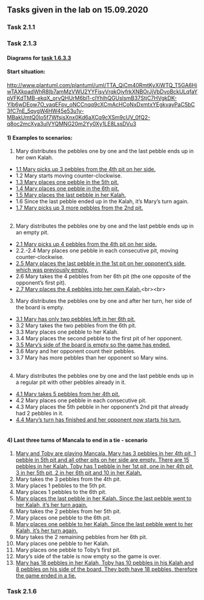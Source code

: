 ## Tasks given in the lab on 15.09.2020

### Task 2.1.1


### Task 2.1.3
#### Diagrams for [task 1.6.3.3](/team/Lab_0809_tasks.md#task-1633)
#### Start situation:
http://www.plantuml.com/plantuml/uml/TTA_QiCm40RmtKyXiWTQ_T5GA6HiwTAXkpadWhR8Ib7amMzVWU2YYFisyVrqkOjyfrkXNBOrJjVbDvoBckULqfaYpVFKdTMB-ekqX_orvQHUrM6bl1-clYhlhQGUslsmB37StjC7HVgkDK-Ylb6wDEow7O_yaqEFpv_oNCCnqq9cXCmAcHCoNxDxmtxYEgkvayPaC5bC3fC7nE_5qygW4HW45e53u1y-MBakUmtQ0Io5f7WfsjsXnx0Kd6aXCq9cXSm9cUV_0fQ2-q8oc2mcXya3ulVYQMNG20m2Yy0Xy1LE8LssDVu3

#### 1) Examples to scenarios:
1. Mary distributes the pebbles one by one and the last pebble ends up in her own Kalah.
* [1.1 Mary picks up 3 pebbles from the 4th pit on her side.](http://www.plantuml.com/plantuml/uml/TP0n2uCm48Nt_8hWBbYZ3eM2OqkN3jt3gO6s96c9SV3VDq8WKUwsu_jylaVwsOFpYz7iEtpKwBcK1km86gHasStF_ATXLUwvECill33WreBbARV6o7PitwjXq6g-sJjeU8LCXTehs2b8iMiho_JBVSVZxKy17bcDC86m1c4jmhh0yiAqE6vDlPGIj6eEgaggfLCTeRBtYcjnKLD2KAAXH4k9BWZMApijHly1)
* 1.2 Mary starts moving counter-clockwise.
* [1.3 Mary places one pebble in the 5th pit.](http://www.plantuml.com/plantuml/uml/TT0zouCm40VmtKyHt0MV93eyK71iwTAXUpWrq9OaBJ4EVljU1udAtNR-VzuBwQO4CStU5U_-POSaZF4G1d1WJB6fnR_uE5XilCynY9CeFSIbB3PT-8qjQ_7xt_QzizCbN7720tjgKiyGHaIvsrPLUUH-n-sP_Z0yPfB8595f8ck8hCLikp1VZBUgJ98dnPC-K9sfEP3Er383r_VArz8WEL0SQ0uQ3bg4pePnzkuB)
* [1.4 Mary places one pebble in the 6th pit.](http://www.plantuml.com/plantuml/uml/TT2n2eCm40RWtQS8xeAQw50eEBPqwT0zd1feIvAM60VVljT1edAt7V_dUJ_ffWWXpivcd_vjXYYqTk07iA1rjfd5INmjB2Oyvk35MUGEmf9dswsmuCew_BytVM_DTFKtiF34dPBK2_WHiTfTAuhqo_sD-ojM61wpciWaaIaYQuYinImTt3R6hZ9HpPFaIHseJDGSI2Lg6LhVAxMbeUP0Sg0uQ3Xe4JhZnzdP7m00)
* [1.5 Mary places the last pebble in her Kalah.](http://www.plantuml.com/plantuml/uml/TT2n2eCm40RWtQS8xeAQw50eEBPqwT0zd1feIvAM60VVljT1edAt7V_dUJ_ffWWXpivcd_vjXYYqTk07iA1rjfd5INmjB2Oyvk35MUGEmf9dswsmuCew_BytVM_DTFKtiF34dOhK2_WHiTnTAuhqo_sD-ojM61wpciWaaIaYQuYinImTt3R6hZ9HpPFaIHseJDGSI2Lg6LhVAxMbeUP0Sg0uQ3Xe4JhZnzdP7m00)
* 1.6 Since the last pebble ended up in the Kalah, it’s Mary’s turn again.
* [1.7 Mary picks up 3 more pebbles from the 2nd pit.](http://www.plantuml.com/plantuml/uml/TP2z2iCW58NtF8La3pJHP2WKChPqwT1TRXAXBMgBCODlN-aF9dBl9j_dyHpiPm_EBqONp-6XHi-aD617q21biJgpFNjf2CfT5sVPWPK6N2YBTSg5NyI5xtqr35hD9ti63RUOgL5x13j5oJTjLPMUt7PSxhwEC6SDmZZ21C9QX7MHhGlJui_Mr9kfNLASJWawrMPA9DKHAltNVoqk6afmIWXAj9JeekYLdHQZtm00)<br><br>
 
2. Mary distributes the pebbles one by one and the last pebble ends up in an empty pit.<br>
* [2.1 Mary picks up 4 pebbles from the 4th pit on her side.](http://www.plantuml.com/plantuml/uml/TPAnpeCW58LtduAuc_WBEln94ySsNJfq9w0aROFO80wyVKbw4w1oDpoVznovdd5pmhfzqTKgNsfoXFD5c4bemNcLdCa_UMlXbRtlrf0JgHTXVLsbKzR3YFNVzvMKMcqNSmqEZp3J5kbPc3b0bgKrJRJCCsvFzyVvGUiA6YrehA3r1Mq8MXeOlpXU178pn2AYE6AuOV-3Q4G3Wc1VwNgAeCC0nG33G8-18VjXRfK-2730IW6qK8hsM0gmp3FWrkb3lbz0gGdCZChCeVuV)
* 2.2.-2.4 Mary places one pebble in each consecutive pit, moving counter-clockwise.
* [2.5 Mary places the last pebble in the 1st pit on her opponent’s side, which was previously empty.](http://www.plantuml.com/plantuml/uml/TP8_3uCW4CLtFmLnD_4FEZHfujYcIuVk19IaRH0Rn85lNv8IaFHkm_VplNVYZPlbnkwBAbRnbfCbZ2rSJrnnneh3cPp8Ht4dpMCtcfn9kN3ZokBeCYvOZFkzBuLGShlgcqzuUay3qWlNiuTrrbPLAJBlkBzimzYVrW9Q1sWKq7f06xoM2eyJXrbJRuPeGXsEA1xOuwu1GV6-uhGmQ37GOO1YeCV0aFqmkmhdXN00bw86AR8KAJBlY5-T7hARQWAA8SapIZtxzVy2)
* 2.6 Mary takes the 4 pebbles from her 6th pit (the one opposite of the opponent’s first pit).
* [2.7 Mary places the 4 pebbles into her own Kalah.](http://www.plantuml.com/plantuml/uml/TPA_QiOW5CNtF8LyUo1_D4EXaB6bIuVkSas4jgWfnWnv-mftKFdktQxdv_6SHDSpGKoNTzrXVksMXDOUmWOEjEwgMRo8FmUtZLzN3E9LF3p4-z5LhhpE5XnmlpN6sVCzV823x-nH97s3i6SuD6bzNuviCpv_qgZrapOHsaneaj0KeIrPAu5rO-nQSbia2vfv9Fa35UzQ61V-hxej3IOEp1oG750SM9eBIuUviu03_IW6alAF0lUs6UMhyuAwi14HbcqzgmtxvTq_)<br><br>

3. Mary distributes the pebbles one by one and after her turn, her side of the board is empty.
* [3.1 Mary has only two pebbles left in her 6th pit.](http://www.plantuml.com/plantuml/uml/TTBFQWCX40Rm-pw5v1ve_EEXKCYnfPSUUb_SH6YBccBSWszVeJ8OcUycto_EJDmvtulBPOzXkMq__bB4kaQNBYwuTLs6itWMly5Ldp_tdCIBE4INws4PR-NQh-Jw_tk_RS7Vtz9xg_3LxfmCowykNPi-FRGx7gdcrEJZkvnQE6UIoHIJQIOpJ6PRDZGS9kwpKbz82fF6P33PYMGdUY-QbWU9G27G20m2-_31ocshBUW7VYiqos0hgERKPDwAdaacKqoccSmmcQK_0xQ2-a9Ic3GcCv7gn6r59telcfO7YK0Xq0WC0jlWxDDrZ-4F)
* 3.2 Mary takes the two pebbles from the 6th pit.
* 3.3 Mary places one pebble to her Kalah.
* 3.4 Mary places the second pebble to the first pit of her opponent.
* [3.5 Mary’s side of the board is empty so the game has ended.](http://www.plantuml.com/plantuml/uml/TPAzRiCW58LtFmNA7gdcXw5IfOojkdJeRk44gQs0L0GFl7sHYcvCTEw6lyzmhl4vtOhBPOjXkgu__bp4iaINpYwuPPbsQ_4iVeEhFdzkEOaNSOWkryEqszMU-vPS_z_twnhyxIszjnE-sfxPGltgqgNPfo7kUAGp7q8-lilSu2EJW2d0D606CDlOFl0-CStQSrcbUALvPNXb6KNtHTDY8JcXEA4vOJXXXnzMhcjje2zmApJKN2lep364MZ4o2PW2J0Dc0BFqCQ0LCodO2efdbMOKQ8Ng2hH2TaNtHTDY8JcXEA4vOO2WUplvTDbY-0C0)
* 3.6 Mary and her opponent count their pebbles.
* 3.7 Mary has more pebbles than her opponent so Mary wins.<br><br>

4. Mary distributes the pebbles one by one and the last pebble ends up in a regular pit with other pebbles already in it.
* [4.1 Mary takes 5 pebbles from her 4th pit.](http://www.plantuml.com/plantuml/uml/TPA_QWGX48VxVGgv_k3Ydoq2WIiJqgH8Bteh947TuBg5RnyXm-eEOoU_p_5JP-vRDYdlmK-h_N6FpBGE9ZwCDrfFtPezirzlYakVUuhiXLs2IUKozLMfG4ag__kTjTvjR_6zdl1LQsuaVJLngL2TRDVhSIHoV7pdfnhYZ1EP8399P8h8vferON_ZzX3mZf10I3KanrKA8TdGF43TVy5jQS17G8o0704r0lEfONcrfGQme8S2A3aKDpmKi1SxuDKuuuURQA9eY2F40O6pLo3GF7SNbptuFm00)
* 4.2 Mary places one pebble in each consecutive pit.
* 4.3 Mary places the 5th pebble in her opponent’s 2nd pit that already had 2 pebbles in it.
* [4.4 Mary’s turn has finished and her opponent now starts his turn.](http://www.plantuml.com/plantuml/uml/TP8nQy0W48Nt_0h97aYYPYWKChPqwT1TD17QOamnPiY_hu9e37VRyJxVlSEx-V3I-NCppQv-zUA949kqYpHIYEPManVoP-IbtTVfB7abhT_LrJPtbxkY9HNnlLRAwEFTVeGEty4pWFHDsZN0lahhkjAoplZyyKCGdze8Q1JG6A1nG9k2LWBl4wTPSowAw0FnWXZkuhXhGb3-hpmj34OCK0mm370CJDN2uf448HNWKVGWnOuYjwmpwgF8sfYpWIMoX80bqeHoPea0GSoPjLtFpVm3)<br><br>

#### 4) Last three turns of Mancala to end in a tie - scenario
1. [Mary and Toby are playing Mancala. Mary has 3 pebbles in her 4th pit, 1 pebble in 5th pit and all other pits on her side are empty. There are 15 pebbles in her Kalah. Toby has 1 pebble in her 1st pit, one in her 4th pit, 3 in her 5th pit, 2 in her 6th pit and 10 in her Kalah.](http://www.plantuml.com/plantuml/uml/TPAzQiCm58LtFuN87eZrew5GoDZIfKDt8oU2jiXAaUL1Rrz1pBLbpjt4zqNttCZdEcUNyZA5xZ7--biMmp2vU7F13KEtEuiNyHTSyUbhIL6yYjFaKZbr-rkfh5TIUVxUZsFmytlyg1E-wvtUGFtcuhtQInDtFjFCGyZdJ-uhF389c09C0sO0ivLjWVkDrrqfbrMAL_gWrARCGVMRiin0UY_Q5Wl92SK9pGd32TjyiFmOImNh0RVY0ZJV2fhPXhIj82O1Ku1fm0nWbluCQ4LF2hM2udcb-O4658PsQfLS5RqNROk5v8JYXEQ4uOIjukhZVPd2Fm00)
2. Mary takes the 3 pebbles from the 4th pit.
3. Mary places 1 pebbles to the 5th pit.
4. Mary places 1 pebbles to the 6th pit.
5. [Mary places the last pebble in her Kalah. Since the last pebble went to her Kalah, it’s her turn again.](http://www.plantuml.com/plantuml/uml/TTBDQWCX40Vm-pw5v1x8-k6XKCYnfPSUUbyq4TgYfXZtuDjNYCnkXfcR_7znPkBE-LvTgMkAqyt_XaiLov9SlhZebcNQdSMB-8kkXVArbYnUnI6vqWxJ_bPfuqffZzy7xsEul-UFNk6xtvajoMykNxkUdjeTZr0JDVdygNCFSIQ9J16P9Z93PBPdMyFzn6DMwCkIuadpP139ZIoYUH2y5qnBW-H0SQ0vC1pOfmzMRxxrO1pehJWHp6x5g8cRm5QWJ1AP8Z9DP8R8BFmPOYjc86ehe3rFcYze4AcDB28v2DuBfgL1Sg0uq1mO3co7SyZNDSL_)
6. Mary takes the 2 pebbles from her 5th pit.
7. Mary places one pebble to the 6th pit.
8. [Mary places one pebble to her Kalah. Since the last pebble went to her Kalah, it’s her turn again.](http://www.plantuml.com/plantuml/uml/TPAzQiCm58LtFuN87eZruqAXaB6bIuVkHau4RP6KeiY3thw2YXjRdBk9xulkkP7F-PvjoclmmstvSPSivZdOUB7UplEmEOjdyUjjSUbpJL6yY4EmgHo6xQrKsfLK_d_lbiMx-rjyhnE-wftn2UfN6w_LddPnnoFDx48-llDOOSyaO0em3PW1RAfi6_ZOc7PjkQnIlDAyChoQEYMRelUYRR6Gd52Sq9mmd9Xs7opVbb91E-1MdA1cMa4pzo5TAuX9m1HW6Z03s4H_1hHY90LRGV6iqdWWQeLg2hMYANelsXOBoGd52Sq90mIzszd5wnhy7m00)
9. Mary takes the 2 remaining pebbles from her 6th pit.
10. Mary places one pebble to her Kalah.
11. Mary places one pebble to Toby’s first pit.
12. Mary’s side of the table is now empty so the game is over.
13. [Mary has 18 pebbles in her Kalah, Toby has 10 pebbles in his Kalah and 8 pebbles on his side of the board. They both have 18 pebbles, therefore the game ended in a tie.](http://www.plantuml.com/plantuml/uml/TPBDQiGW58NtUGgP_S347oc5mYnRkkcY-s1cXBOOfpXcaRUl0RcZvToTV9zwRimvtxDBULt2S9j__2MBQLfSlBZWfcberk9P_0Qt-VIvfYXUn27VvkqmjAVIjX-fYts_d-VWxs_nlTpmLSwCJr2_kdWjzjJ57O-FE_kGZ-yy5lYVIS0KO1em0vWjh0bi9gwpKYwh5AyqhmolBAFelMXQB2Gd52Sq9mmdRFV3zfOKK1Uu5IUesLRKlNr8sugMIS0KO1em0vYbZm6jaAHWAoWUAz2AiIhG2lLGbXc3tekcnK9oGd52Sy9mmXPnzl6wBk4F)

### Task 2.1.6
